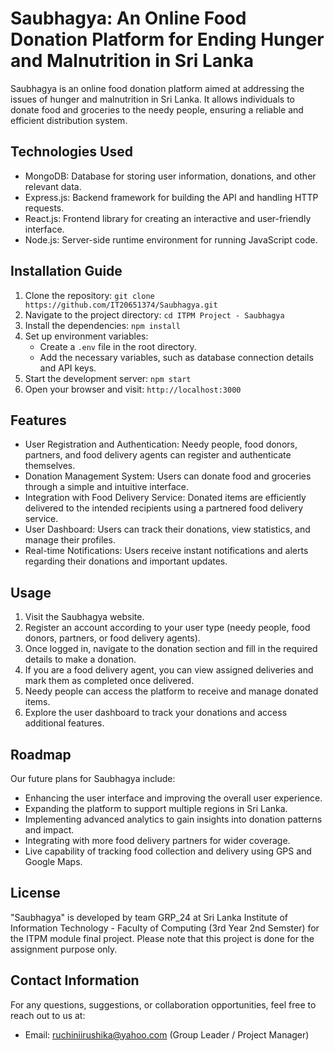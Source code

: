 # Saubhagya: An Online Food Donation Platform for Ending Hunger and Malnutrition in Sri Lanka

Saubhagya is an online food donation platform aimed at addressing the issues of hunger and malnutrition in Sri Lanka. It allows individuals to donate food and groceries to the needy people, ensuring a reliable and efficient distribution system.

## Technologies Used

- MongoDB: Database for storing user information, donations, and other relevant data.
- Express.js: Backend framework for building the API and handling HTTP requests.
- React.js: Frontend library for creating an interactive and user-friendly interface.
- Node.js: Server-side runtime environment for running JavaScript code.

## Installation Guide

1. Clone the repository: `git clone https://github.com/IT20651374/Saubhagya.git`
2. Navigate to the project directory: `cd ITPM Project - Saubhagya`
3. Install the dependencies: `npm install`
4. Set up environment variables:
   - Create a `.env` file in the root directory.
   - Add the necessary variables, such as database connection details and API keys.
5. Start the development server: `npm start`
6. Open your browser and visit: `http://localhost:3000`

## Features

- User Registration and Authentication: Needy people, food donors, partners, and food delivery agents can register and authenticate themselves.
- Donation Management System: Users can donate food and groceries through a simple and intuitive interface.
- Integration with Food Delivery Service: Donated items are efficiently delivered to the intended recipients using a partnered food delivery service.
- User Dashboard: Users can track their donations, view statistics, and manage their profiles.
- Real-time Notifications: Users receive instant notifications and alerts regarding their donations and important updates.

## Usage

1. Visit the Saubhagya website.
2. Register an account according to your user type (needy people, food donors, partners, or food delivery agents).
3. Once logged in, navigate to the donation section and fill in the required details to make a donation.
4. If you are a food delivery agent, you can view assigned deliveries and mark them as completed once delivered.
5. Needy people can access the platform to receive and manage donated items.
6. Explore the user dashboard to track your donations and access additional features.


## Roadmap

Our future plans for Saubhagya include:

- Enhancing the user interface and improving the overall user experience.
- Expanding the platform to support multiple regions in Sri Lanka.
- Implementing advanced analytics to gain insights into donation patterns and impact.
- Integrating with more food delivery partners for wider coverage.
- Live capability of tracking food collection and delivery using GPS and Google Maps.

## License

"Saubhagya" is developed by team GRP_24 at Sri Lanka Institute of Information Technology - Faculty of Computing (3rd Year 2nd Semster) for the ITPM module final project.
Please note that this project is done for the assignment purpose only.

## Contact Information

For any questions, suggestions, or collaboration opportunities, feel free to reach out to us at:

- Email: ruchiniirushika@yahoo.com (Group Leader / Project Manager)
